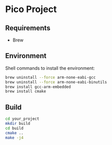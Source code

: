 # Pico Project

## Requirements

- Brew

## Environment

Shell commands to install the environment:

```bash
brew uninstall --force arm-none-eabi-gcc
brew uninstall --force arm-none-eabi-binutils
brew install gcc-arm-embedded
brew install cmake
```

## Build

```bash
cd your_project
mkdir build
cd build
cmake ..
make -j4
```
